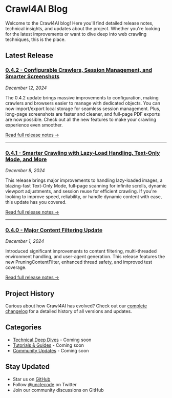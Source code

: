 # Crawl4AI Blog

Welcome to the Crawl4AI blog! Here you'll find detailed release notes, technical insights, and updates about the project. Whether you're looking for the latest improvements or want to dive deep into web crawling techniques, this is the place.

## Latest Release

### [0.4.2 - Configurable Crawlers, Session Management, and Smarter Screenshots](releases/0.4.2.md)
*December 12, 2024*

The 0.4.2 update brings massive improvements to configuration, making crawlers and browsers easier to manage with dedicated objects. You can now import/export local storage for seamless session management. Plus, long-page screenshots are faster and cleaner, and full-page PDF exports are now possible. Check out all the new features to make your crawling experience even smoother.

[Read full release notes →](releases/0.4.2.md)

---

### [0.4.1 - Smarter Crawling with Lazy-Load Handling, Text-Only Mode, and More](releases/0.4.1.md)
*December 8, 2024*

This release brings major improvements to handling lazy-loaded images, a blazing-fast Text-Only Mode, full-page scanning for infinite scrolls, dynamic viewport adjustments, and session reuse for efficient crawling. If you're looking to improve speed, reliability, or handle dynamic content with ease, this update has you covered.

[Read full release notes →](releases/0.4.1.md)

---

### [0.4.0 - Major Content Filtering Update](releases/0.4.0.md)
*December 1, 2024*

Introduced significant improvements to content filtering, multi-threaded environment handling, and user-agent generation. This release features the new PruningContentFilter, enhanced thread safety, and improved test coverage.

[Read full release notes →](releases/0.4.0.md)

## Project History

Curious about how Crawl4AI has evolved? Check out our [complete changelog](https://github.com/unclecode/crawl4ai/blob/main/CHANGELOG.md) for a detailed history of all versions and updates.

## Categories

- [Technical Deep Dives](/blog/technical) - Coming soon
- [Tutorials & Guides](/blog/tutorials) - Coming soon
- [Community Updates](/blog/community) - Coming soon

## Stay Updated

- Star us on [GitHub](https://github.com/unclecode/crawl4ai)
- Follow [@unclecode](https://twitter.com/unclecode) on Twitter
- Join our community discussions on GitHub

